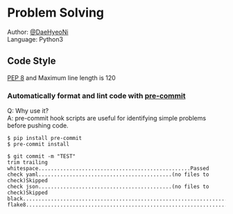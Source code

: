 # Problem Solving

Author: [@DaeHyeoNi](https://github.com/DaeHyeoNi/) <br />
Language: Python3

## Code Style
[PEP 8](https://peps.python.org/pep-0008/) and Maximum line length is 120

### Automatically format and lint code with [pre-commit](https://pre-commit.com/)
Q: Why use it? <br />
A: pre-commit hook scripts are useful for identifying simple problems before pushing code.

```
$ pip install pre-commit
$ pre-commit install
```

```
$ git commit -m "TEST"
trim trailing whitespace.................................................Passed
check yaml...........................................(no files to check)Skipped
check json...........................................(no files to check)Skipped
black....................................................................Passed
flake8...................................................................Passed
```